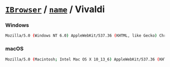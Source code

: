 # [`IBrowser`](/api/ua-parser-js/get-browser.md) / [`name`](../name.md) / Vivaldi

### Windows

```sh
Mozilla/5.0 (Windows NT 6.0) AppleWebKit/537.36 (KHTML, like Gecko) Chrome/40.0.2214.89 Vivaldi/1.0.83.38 Safari/537.36
```

### macOS

```sh
Mozilla/5.0 (Macintosh; Intel Mac OS X 10_13_6) AppleWebKit/537.36 (KHTML, like Gecko) Chrome/73.0.3683.88 Safari/537.36 Vivaldi/2.4.1488.36
```